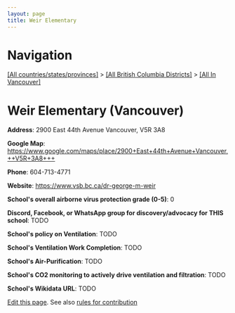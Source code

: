 ```yaml
---
layout: page
title: Weir Elementary
---
```

# Navigation

[[All countries/states/provinces]](../../..) > [[All British Columbia Districts]](../..) > [[All In Vancouver]](..)

# Weir Elementary (Vancouver)

**Address**: 2900 East 44th Avenue Vancouver,  V5R 3A8

**Google Map**: <https://www.google.com/maps/place/2900+East+44th+Avenue+Vancouver,++V5R+3A8+++>

**Phone**: 604-713-4771

**Website**: <https://www.vsb.bc.ca/dr-george-m-weir>

**School's overall airborne virus protection grade (0-5)**: 0

**Discord, Facebook, or WhatsApp group for discovery/advocacy for THIS school**: TODO

**School's policy on Ventilation**: TODO

**School's Ventilation Work Completion**: TODO

**School's Air-Purification**: TODO

**School's CO2 monitoring to actively drive ventilation and filtration**: TODO

**School's Wikidata URL**: TODO


[Edit this page](https://github.com/ventilate-schools/BC/edit/main/./Vancouver/Weir_Elementary.md). See also [rules for contribution](../../../contribution-rules/)